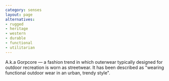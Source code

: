 ```yaml
---
category: senses
layout: page
alternatives: 
- rugged
- heritage
- western
- durable
- functional
- utilitarian
---
```



A.k.a Gorpcore — a fashion trend in which outerwear typically designed for outdoor recreation is worn as streetwear. It has been described as "wearing functional outdoor wear in an urban, trendy style". 